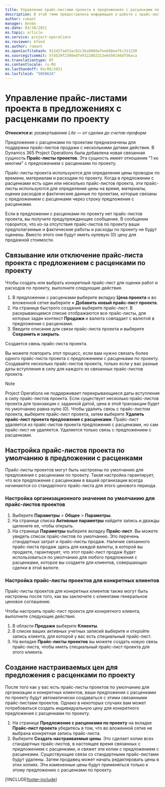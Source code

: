 ```yaml
---
title: Управление прайс-листами проекта в предложениях с расценками по проекту
description: В этой теме предоставлена информация о работе с прайс-листами проекта в предложениях с расценками.
author: rumant
manager: Annbe
ms.date: 03/30/2021
ms.topic: article
ms.service: project-operations
ms.reviewer: kfend
ms.author: rumant
ms.openlocfilehash: 912d2fad33ac02c3ba980da7eeb88eef5c331230
ms.sourcegitcommit: 5fd529f2308edfe9322082313e6d50146df56aca
ms.translationtype: HT
ms.contentlocale: ru-RU
ms.lasthandoff: 04/06/2021
ms.locfileid: "5858624"
---
```

# <a name="manage-project-price-lists-on-project-quotes"></a>Управление прайс-листами проекта в предложениях с расценками по проекту 

_**Относится к:** развертывание Lite — от сделки до счетов-проформ_

Предложения с расценками по проектам предназначены для поддержки прайс-листов продажи с несколькими датами действия. В Dynamics 365 Project Operations была добавлена новая связанная сущность **Прайс-листы проектов**. Эта сущность имеет отношение "1 ко многим" с предложением с расценками по проекту.

Прайс-листы проекта используются для определения цены проводок по времени, материалам и расходам по проекту. Когда в предложении с расценками есть один или несколько прайс-листов проекта, эти прайс-листы используются для определения цены на время, материалы, оценки расходов и фактические данные по проектам, которые связаны с предложением с расценками через строку предложения с расценками.

Если в предложении с расценками по проекту нет прайс-листов проекта, вы получите предупреждающее сообщение. В сообщении говорится, что из-за отсутствия прайс-листов по проекту ваши предполагаемые и фактические работы и расходы по проекту не будут оценены. Вместо этого они будут иметь нулевую (0) цену для продажной стоимости.

## <a name="associate-or-disassociate-a-project-price-list-on-a-project-quote"></a>Связывание или отключение прайс-листа проекта с предложением с расценками по проекту

Чтобы создать или выбрать конкретный прайс-лист для оценки работ и расходов по проекту, выполните следующие действия.

1. В предложении с расценками выберите вкладку **Цена проекта** и во вложенной сетке выберите **+ Добавить новый прайс-лист проекта**.
2. На странице быстрого создания выберите прайс-лист. В раскрывающемся списке отображаются все прайс-листы, для которых задан контекст **Продажи** и валюта совпадает с валютой в предложении с расценками.
4. Введите описание для связи прайс-листа проекта и выберите **Сохранить и закрыть**.

Создается связь прайс-листа проекта.

Вы можете повторить этот процесс, если вам нужно связать более одного прайс-листа проекта с предложением с расценками по проекту. Создавайте несколько прайс-листов проекта, только если у вас разные даты вступления в силу для каждого из связанных прайс-листов проекта.

> [!NOTE]
> Project Operations не поддерживает перекрывающиеся даты вступления в силу прайс-листов проекта. Если существует несколько прайс-листов проекта для транзакции с заданной датой, цена в этой транзакции будет по умолчанию равна нулю (0).
Чтобы удалить связь с прайс-листом проекта, выберите прайс-лист проекта, затем выберите **Удалить прайс-лист проекта предложения с расценками**. Прайс-лист удаляется из прайс-листов проекта предложения с расценками, но сам прайс-лист не удаляется. Удаляется только связь с предложением с расценками.

## <a name="set-up-default-project-price-lists-on-a-quote"></a>Настройка прайс-листов проекта по умолчанию в предложении с расценками

Прайс-листы проектов могут быть настроены по умолчанию для предложения с расценками по проекту. Такая настройка гарантирует, что все предложения с расценками в вашей организации всегда начинаются со стандартного прайс-листа для этого ценового периода.

### <a name="set-up-organizational-default-for-project-price-lists"></a>Настройка организационного значения по умолчанию для прайс-листов проектов

1. Выберите **Параметры** > **Общее** > **Параметры**.
2. На странице списка **Активные параметры** найдите запись и дважды щелкните ее, чтобы открыть. 
3. На странице **Параметры** выберите вкладку **Прайс-лист**. Вы можете увидеть список прайс-листов по умолчанию. Это перечень стандартных затрат и прайс-листы продаж. Наличие связанного прайс-листа продаж здесь для каждой валюты, в которой вы продаете, гарантирует, что этот прайс-лист продаж будет использоваться по умолчанию для любого предложения с расценками, которое вы создаете для клиентов, совершающих сделки в этой валюте.

### <a name="set-up-customer-specific-project-price-lists"></a>Настройка прайс-листы проектов для конкретных клиентов

Прайс-листы проектов для конкретных клиентов также могут быть настроены после того, как вы заключите с клиентами генеральное ценовое соглашение.

Чтобы настроить прайс-лист проекта для конкретного клиента, выполните следующие действия.

1. В области **Продажи** выберите **Клиенты**.
2. В списке ваших активных учетных записей выберите и откройте запись клиента, для которой у вас есть специальный прайс-лист.
3. На вкладке **Прайс-листы проектов** вы можете создать новую связь прайс-листа, чтобы иметь специальный прайс-лист проекта для этого клиента.

## <a name="create-custom-pricing-on-a-project-quote"></a>Создание настраиваемых цен для предложения с расценками по проекту

После того как у вас есть прайс-листы проектов по умолчанию для организации и конкретных клиентов, ваши предложения с расценками по проекту будут автоматически создаваться с этими связанными прайс-листами проектов. Однако в некоторых случаях вам может потребоваться создать индивидуальную цену для конкретного предложения с расценками по проекту. 

1. На странице **Предложение с расценками по проекту** на вкладке **Прайс-лист проекта** убедитесь в том, что во вложенной сетке не выбрана конкретная запись прайс-листа.
2. Выберите **Создать настраиваемые цены**. Это сделает копии всех стандартных прайс-листов, в настоящее время связанных с предложением с расценками, и свяжет эти копии с предложением с расценками. Существующие связи со стандартными прайс-листами будут удалены. Затем продавец может начать редактировать цены в этих копиях. Эти измененные цены будут применяться только к этому предложению с расценками по проекту.


[!INCLUDE[footer-include](../../includes/footer-banner.md)]
